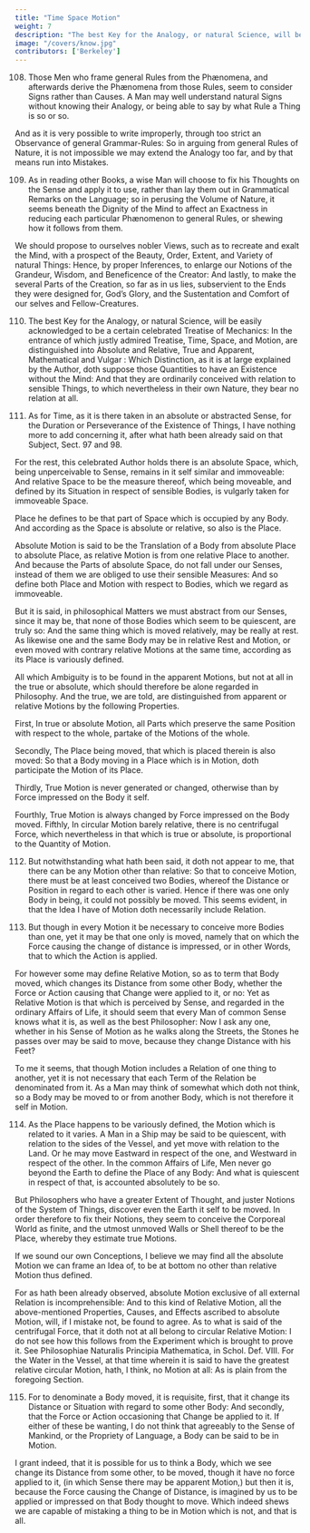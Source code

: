 ```yaml
---
title: "Time Space Motion"
weight: 7
description: "The best Key for the Analogy, or natural Science, will be easily acknowledged to be a certain celebrated Treatise of Mechanics"
image: "/covers/know.jpg"
contributors: ['Berkeley']
---
```



108. Those Men who frame general Rules from the Phænomena, and afterwards derive the Phænomena from those Rules, seem to consider Signs rather than Causes. A Man may well understand natural Signs without knowing their Analogy, or being able to say by what Rule a Thing is so or so. 

And as it is very possible to write improperly, through too strict an Observance of general Grammar-Rules: So in arguing from general Rules of Nature, it is not impossible we may extend the Analogy too far, and by that means run into Mistakes.


109. As in reading other Books, a wise Man will choose to fix his Thoughts on the Sense and apply it to use, rather than lay them out in Grammatical Remarks on the Language; so in perusing the Volume of Nature, it seems beneath the Dignity of the Mind to affect an Exactness in reducing each particular Phænomenon to general Rules, or shewing how it follows from them. 

We should propose to ourselves nobler Views, such as to recreate and exalt the Mind, with a prospect of the Beauty, Order, Extent, and Variety of natural Things: Hence, by proper Inferences, to enlarge our Notions of the Grandeur, Wisdom, and Beneficence of the Creator: And lastly, to make the several Parts of the Creation, so far as in us lies, subservient to the Ends they were designed for, God’s Glory, and the Sustentation and Comfort of our selves and Fellow-Creatures.


110. The best Key for the Analogy, or natural Science, will be easily acknowledged to be a certain celebrated Treatise of Mechanics: In the entrance of which justly admired Treatise, Time, Space, and Motion, are distinguished into Absolute and Relative, True and Apparent, Mathematical and Vulgar : Which Distinction, as it is at large explained by the Author, doth suppose those Quantities to have an Existence without the Mind: And that they are ordinarily conceived with relation to sensible Things, to which nevertheless in their own Nature, they bear no relation at all.


111. As for Time, as it is there taken in an absolute or abstracted Sense, for the Duration or Perseverance of the Existence of Things, I have nothing more to add concerning it, after what hath been already said on that Subject, Sect. 97 and 98. 

For the rest, this celebrated Author holds there is an absolute Space, which, being unperceivable to Sense, remains in it self similar and immoveable: And relative Space to be the measure thereof, which being moveable, and defined by its Situation in respect of sensible Bodies, is vulgarly taken for immoveable Space.

Place he defines to be that part of Space which is occupied by any Body. And according as the Space is absolute or relative, so also is the Place. 

Absolute Motion is said to be the Translation of a Body from absolute Place to absolute Place, as relative Motion is from one relative Place to another. And because the Parts of absolute Space, do not fall under our Senses, instead of them we are obliged to use their sensible Measures: And so define both Place and Motion with respect to Bodies, which we regard as immoveable.

But it is said, in philosophical Matters we must abstract from our Senses, since it may be, that none of those Bodies which seem to be quiescent, are truly so: And the same thing which is moved relatively, may be really at rest. As likewise one and the same Body may be in relative Rest and Motion, or even moved with contrary relative Motions at the same time, according as its Place is variously defined.

All which Ambiguity is to be found in the apparent Motions, but not at all in the true or absolute, which should therefore be alone regarded in Philosophy. And the true, we are told, are distinguished from apparent or relative Motions by the following Properties. 

First, In true or absolute Motion, all Parts which preserve the same Position with respect to the whole, partake of the Motions of the whole.

Secondly, The Place being moved, that which is placed therein is also moved: So that a Body moving in a Place which is in Motion, doth participate the Motion of its Place. 

Thirdly, True Motion is never generated or changed, otherwise than by Force impressed on the Body it self.

Fourthly, True Motion is always changed by Force impressed on the Body moved. Fifthly, In circular Motion barely relative, there is no centrifugal Force, which nevertheless in that which is true or absolute, is proportional to the Quantity of Motion.


112. But notwithstanding what hath been said, it doth not appear to me, that there can be any Motion other than relative: So that to conceive Motion, there must be at least conceived two Bodies, whereof the Distance or Position in regard to each other is varied. Hence if there was one only Body in being, it could not possibly be moved. This seems evident, in that the Idea I have of Motion doth necessarily include Relation.


113. But though in every Motion it be necessary to conceive more Bodies than one, yet it may be that one only is moved, namely that on which the Force causing the change of distance is impressed, or in other Words, that to which the Action is applied. 

For however some may define Relative Motion, so as to term that Body moved, which changes its Distance from some other Body, whether the Force or Action causing that Change were applied to it, or no: Yet as Relative Motion is that which is perceived by Sense, and regarded in the ordinary Affairs of Life, it should seem that every Man of common Sense knows what it is, as well as the best Philosopher: Now I ask any one, whether in his Sense of Motion as he walks along the Streets, the Stones he passes over may be said to move, because they change Distance with his Feet? 

To me it seems, that though Motion includes a Relation of one thing to another, yet it is not necessary that each Term of the Relation be denominated from it. As a Man may think of somewhat which doth not think, so a Body may be moved to or from another Body, which is not therefore it self in Motion.


114. As the Place happens to be variously defined, the Motion which is related to it varies. A Man in a Ship may be said to be quiescent, with relation to the sides of the Vessel, and yet move with relation to the Land. Or he may move Eastward in respect of the one, and Westward in respect of the other. In the common Affairs of Life, Men never go beyond the Earth to define the Place of any Body: And what is quiescent in respect of that, is accounted absolutely to be so.

But Philosophers who have a greater Extent of Thought, and juster Notions of the System of Things, discover even the Earth it self to be moved. In order therefore to fix their Notions, they seem to conceive the Corporeal World as finite, and the utmost unmoved Walls or Shell thereof to be the Place, whereby they estimate true Motions.

If we sound our own Conceptions, I believe we may find all the absolute Motion we can frame an Idea of, to be at bottom no other than relative Motion thus defined. 

For as hath been already observed, absolute Motion exclusive of all external Relation is incomprehensible: And to this kind of Relative Motion, all the above-mentioned Properties, Causes, and Effects ascribed to absolute Motion, will, if I mistake not, be found to agree. As to what is said of the centrifugal Force, that it doth not at all belong to circular Relative Motion: I do not see how this follows from the Experiment which is brought to prove it. See Philosophiae Naturalis Principia Mathematica, in Schol. Def. VIII. For the Water in the Vessel, at that time wherein it is said to have the greatest relative circular Motion, hath, I think, no Motion at all: As is plain from the foregoing Section.


115. For to denominate a Body moved, it is requisite, first, that it change its Distance or Situation with regard to some other Body: And secondly, that the Force or Action occasioning that Change be applied to it. If either of these be wanting, I do not think that agreeably to the Sense of Mankind, or the Propriety of Language, a Body can be said to be in Motion.

I grant indeed, that it is possible for us to think a Body, which we see change its Distance from some other, to be moved, though it have no force applied to it, (in which Sense there may be apparent Motion,) but then it is, because the Force causing the Change of Distance, is imagined by us to be applied or impressed on that Body thought to move. Which indeed shews we are capable of mistaking a thing to be in Motion which is not, and that is all.
